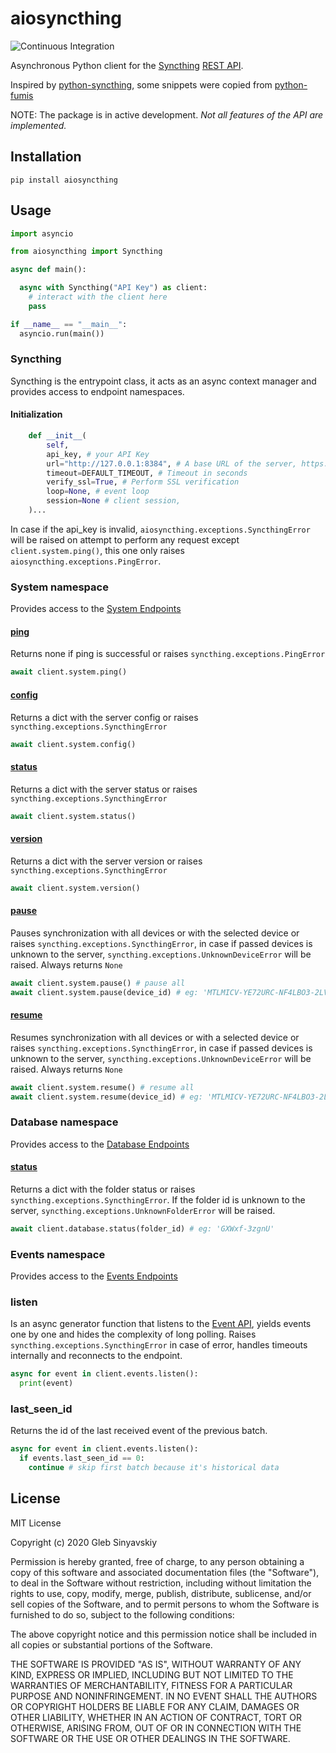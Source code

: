 # aiosyncthing

![Continuous Integration](https://github.com/zhulik/aiosyncthing/workflows/Continuous%20Integration/badge.svg?branch=master)

Asynchronous Python client for the [Syncthing](https://syncthing.net/) [REST API](https://docs.syncthing.net/dev/rest.html).

Inspired by [python-syncthing](https://github.com/blakev/python-syncthing),
some snippets were copied from [python-fumis](https://github.com/frenck/python-fumis)

NOTE: The package is in active development. *Not all features of the API are implemented.*

## Installation

`pip install aiosyncthing`

## Usage

```python
import asyncio

from aiosyncthing import Syncthing

async def main():

  async with Syncthing("API Key") as client:
    # interact with the client here
    pass

if __name__ == "__main__":
  asyncio.run(main())
```

### Syncthing

Syncthing is the entrypoint class, it acts as an async context manager and provides access to endpoint namespaces.

#### Initialization

```python
    def __init__(
        self,
        api_key, # your API Key
        url="http://127.0.0.1:8384", # A base URL of the server, https://syncthing.example.com:443/something is also possible
        timeout=DEFAULT_TIMEOUT, # Timeout in seconds
        verify_ssl=True, # Perform SSL verification
        loop=None, # event loop
        session=None # client session,
    )...
```

In case if the api_key is invalid, `aiosyncthing.exceptions.SyncthingError` will be raised on attempt to perform any request except `client.system.ping()`, this one only raises `aiosyncthing.exceptions.PingError`.

### System namespace

Provides access to the [System Endpoints](https://docs.syncthing.net/dev/rest.html#system-endpoints)

#### [ping](https://docs.syncthing.net/rest/system-ping-get.html)
Returns none if ping is successful or raises `syncthing.exceptions.PingError`

```python
await client.system.ping()
```

#### [config](https://docs.syncthing.net/rest/system-config-get.html)
Returns a dict with the server config or raises `syncthing.exceptions.SyncthingError`

```python
await client.system.config()
```

#### [status](https://docs.syncthing.net/rest/system-status-get.html)
Returns a dict with the server status or raises `syncthing.exceptions.SyncthingError`

```python
await client.system.status()
```

#### [version](https://docs.syncthing.net/rest/system-version-get.html)
Returns a dict with the server version or raises `syncthing.exceptions.SyncthingError`

```python
await client.system.version()
```

#### [pause](https://docs.syncthing.net/rest/system-pause-post.html)
Pauses synchronization with all devices or with the selected device or raises `syncthing.exceptions.SyncthingError`,
in case if passed devices is unknown to the server, `syncthing.exceptions.UnknownDeviceError` will be raised. Always returns `None`

```python
await client.system.pause() # pause all
await client.system.pause(device_id) # eg: 'MTLMICV-YE72URC-NF4LBO3-2LVPTFZ-LLCZHEZ-2F3OEJS-R6CWZVE-7VXHFQA"
```

#### [resume](https://docs.syncthing.net/rest/system-resume-post.html)
Resumes synchronization with all devices or with a selected device or raises `syncthing.exceptions.SyncthingError`,
in case if passed devices is unknown to the server, `syncthing.exceptions.UnknownDeviceError` will be raised. Always returns `None`

```python
await client.system.resume() # resume all
await client.system.resume(device_id) # eg: 'MTLMICV-YE72URC-NF4LBO3-2LVPTFZ-LLCZHEZ-2F3OEJS-R6CWZVE-7VXHFQA"
```

### Database namespace
Provides access to the [Database Endpoints](https://docs.syncthing.net/dev/rest.html#database-endpoints)

#### [status](https://docs.syncthing.net/rest/db-status-get.html)
Returns a dict with the folder status or raises `syncthing.exceptions.SyncthingError`. If the folder id is unknown to
the server, `syncthing.exceptions.UnknownFolderError` will be raised.

```python
await client.database.status(folder_id) # eg: 'GXWxf-3zgnU'
```

### Events namespace
Provides access to the [Events Endpoints](https://docs.syncthing.net/dev/rest.html#event-endpoints)

### listen
Is an async generator function that listens to the [Event API](https://docs.syncthing.net/dev/events.html), yields events one by one and hides the complexity of long polling.
Raises `syncthing.exceptions.SyncthingError` in case of error, handles timeouts internally and reconnects to the
endpoint.


```python
async for event in client.events.listen():
  print(event)
```

### last_seen_id
Returns the id of the last received event of the previous batch.

```python
async for event in client.events.listen():
  if events.last_seen_id == 0:
    continue # skip first batch because it's historical data
```

## License

MIT License

Copyright (c) 2020 Gleb Sinyavskiy

Permission is hereby granted, free of charge, to any person obtaining a copy
of this software and associated documentation files (the "Software"), to deal
in the Software without restriction, including without limitation the rights
to use, copy, modify, merge, publish, distribute, sublicense, and/or sell
copies of the Software, and to permit persons to whom the Software is
furnished to do so, subject to the following conditions:

The above copyright notice and this permission notice shall be included in all
copies or substantial portions of the Software.

THE SOFTWARE IS PROVIDED "AS IS", WITHOUT WARRANTY OF ANY KIND, EXPRESS OR
IMPLIED, INCLUDING BUT NOT LIMITED TO THE WARRANTIES OF MERCHANTABILITY,
FITNESS FOR A PARTICULAR PURPOSE AND NONINFRINGEMENT. IN NO EVENT SHALL THE
AUTHORS OR COPYRIGHT HOLDERS BE LIABLE FOR ANY CLAIM, DAMAGES OR OTHER
LIABILITY, WHETHER IN AN ACTION OF CONTRACT, TORT OR OTHERWISE, ARISING FROM,
OUT OF OR IN CONNECTION WITH THE SOFTWARE OR THE USE OR OTHER DEALINGS IN THE
SOFTWARE.
